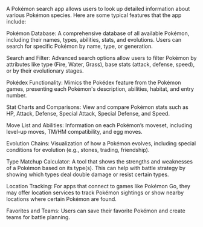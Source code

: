 A Pokémon search app allows users to look up detailed information about various Pokémon species.
Here are some typical features that the app include:

Pokémon Database: A comprehensive database of all available Pokémon, including their names, types, abilities, stats, and evolutions. Users can search for specific Pokémon by name, type, or generation.

Search and Filter: Advanced search options allow users to filter Pokémon by attributes like type (Fire, Water, Grass), base stats (attack, defense, speed), or by their evolutionary stages.

Pokédex Functionality: Mimics the Pokédex feature from the Pokémon games, presenting each Pokémon's description, abilities, habitat, and entry number.

Stat Charts and Comparisons: View and compare Pokémon stats such as HP, Attack, Defense, Special Attack, Special Defense, and Speed.

Move List and Abilities: Information on each Pokémon’s moveset, including level-up moves, TM/HM compatibility, and egg moves.

Evolution Chains: Visualization of how a Pokémon evolves, including special conditions for evolution (e.g., stones, trading, friendship).

Type Matchup Calculator: A tool that shows the strengths and weaknesses of a Pokémon based on its type(s). This can help with battle strategy by showing which types deal double damage or resist certain types.

Location Tracking: For apps that connect to games like Pokémon Go, they may offer location services to track Pokémon sightings or show nearby locations where certain Pokémon are found.

Favorites and Teams: Users can save their favorite Pokémon and create teams for battle planning.
